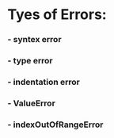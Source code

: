 # Tyes of Errors:

### - syntex error
### - type error
### - indentation error
### - ValueError
### - indexOutOfRangeError